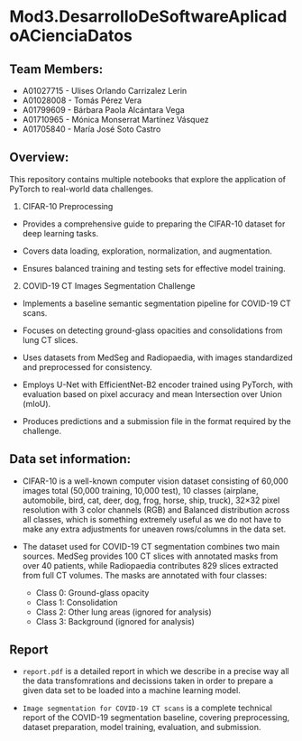 # Mod3.DesarrolloDeSoftwareAplicadoACienciaDatos

## Team Members: 
- A01027715 - Ulises Orlando Carrizalez Lerin
- A01028008 - Tomás Pérez Vera
- A01799609 - Bárbara Paola Alcántara Vega
- A01710965 - Mónica Monserrat Martínez Vásquez
- A01705840 - María José Soto Castro

## Overview:
This repository contains multiple notebooks that explore the application of PyTorch to real-world data challenges.

1. CIFAR-10 Preprocessing
- Provides a comprehensive guide to preparing the CIFAR-10 dataset for deep learning tasks.

- Covers data loading, exploration, normalization, and augmentation.

- Ensures balanced training and testing sets for effective model training.

2. COVID-19 CT Images Segmentation Challenge
- Implements a baseline semantic segmentation pipeline for COVID-19 CT scans.

- Focuses on detecting ground-glass opacities and consolidations from lung CT slices.

- Uses datasets from MedSeg and Radiopaedia, with images standardized and preprocessed for consistency.

- Employs U-Net with EfficientNet-B2 encoder trained using PyTorch, with evaluation based on pixel accuracy and mean Intersection over Union (mIoU).

- Produces predictions and a submission file in the format required by the challenge.

## Data set information:

- CIFAR-10 is a well-known computer vision dataset consisting of 60,000 images total (50,000 training, 10,000 test), 10 classes (airplane, automobile, bird, cat, deer, dog, frog, horse, ship, truck), 32×32 pixel resolution with 3 color channels (RGB) and Balanced distribution across all classes, which is something extremely useful as we do not have to make any extra adjustments for uneaven rows/columns in the data set.

- The dataset used for COVID-19 CT segmentation combines two main sources. MedSeg provides 100 CT slices with annotated masks from over 40 patients, while Radiopaedia contributes 829 slices extracted from full CT volumes. The masks are annotated with four classes:

    - Class 0: Ground-glass opacity
    - Class 1: Consolidation
    - Class 2: Other lung areas (ignored for analysis)
    - Class 3: Background (ignored for analysis)

## Report
- `report.pdf` is a detailed report in which we describe in a precise way all the data transfomrations and decissions taken in order to prepare a given data set to be loaded into a machine learning model. 

- `Image segmentation for COVID-19 CT scans` is a complete technical report of the COVID-19 segmentation baseline, covering preprocessing, dataset preparation, model training, evaluation, and submission.